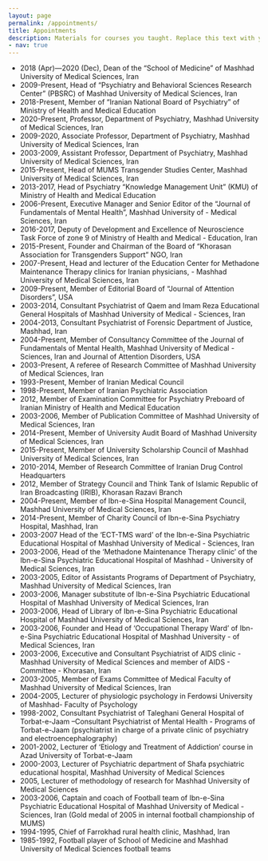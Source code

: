 ```yaml
---
layout: page
permalink: /appointments/
title: Appointments
description: Materials for courses you taught. Replace this text with your description.
- nav: true
---
```


- 2018 (Apr)—2020 (Dec), Dean of the “School of Medicine” of Mashhad University of Medical Sciences, Iran
- 2009-Present, Head of “Psychiatry and Behavioral Sciences Research Center” (PBSRC) of Mashhad University of Medical Sciences, Iran
- 2018-Present, Member of “Iranian National Board of Psychiatry” of Ministry of Health and Medical Education
- 2020-Present, Professor, Department of Psychiatry, Mashhad University of Medical Sciences, Iran
- 2009-2020, Associate Professor, Department of Psychiatry, Mashhad University of Medical Sciences, Iran
- 2003-2009, Assistant Professor, Department of Psychiatry, Mashhad University of Medical Sciences, Iran
- 2015-Present, Head of MUMS Transgender Studies Center, Mashhad University of Medical Sciences, Iran
- 2013-2017, Head of Psychiatry “Knowledge Management Unit” (KMU) of Ministry of Health and Medical Education
- 2006-Present, Executive Manager and Senior Editor of the “Journal of Fundamentals of Mental Health”, Mashhad University of - Medical Sciences, Iran
- 2016-2017, Deputy of Development and Excellence of Neuroscience Task Force of zone 9 of Ministry of Health and Medical - Education, Iran
- 2015-Present, Founder and Chairman of the Board of “Khorasan Association for Transgenders Support” NGO, Iran
- 2007-Present, Head and lecturer of the Education Center for Methadone Maintenance Therapy clinics for Iranian physicians, - Mashhad University of Medical Sciences, Iran
- 2009-Present, Member of Editorial Board of “Journal of Attention Disorders”, USA
- 2003-2014, Consultant Psychiatrist of Qaem and Imam Reza Educational General Hospitals of Mashhad University of Medical - Sciences, Iran
- 2004-2013, Consultant Psychiatrist of Forensic Department of Justice, Mashhad, Iran
- 2004-Present, Member of Consultancy Committee of the Journal of Fundamentals of Mental Health, Mashhad University of Medical - Sciences, Iran and Journal of Attention Disorders, USA
- 2003-Present, A referee of Research Committee of Mashhad University of Medical Sciences, Iran
- 1993-Present, Member of Iranian Medical Council 
- 1998-Present, Member of Iranian Psychiatric Association 
- 2012, Member of Examination Committee for Psychiatry Preboard of Iranian Ministry of Health and Medical Education
- 2003-2006, Member of Publication Committee of Mashhad University of Medical Sciences, Iran
- 2014-Present, Member of University Audit Board of Mashhad University of Medical Sciences, Iran 
- 2015-Present, Member of University Scholarship Council of Mashhad University of Medical Sciences, Iran 
- 2010-2014, Member of Research Committee of Iranian Drug Control Headquarters
- 2012, Member of Strategy Council and Think Tank of Islamic Republic of Iran Broadcasting (IRIB), Khorasan Razavi Branch
- 2004-Present, Member of Ibn-e-Sina Hospital Management Council, Mashhad University of Medical Sciences, Iran 
- 2014-Present, Member of Charity Council of Ibn-e-Sina Psychiatry Hospital, Mashhad, Iran 
- 2003-2007 Head of the ‘ECT-TMS ward’ of the Ibn-e-Sina Psychiatric Educational Hospital of Mashhad University of Medical - Sciences, Iran
- 2003-2006, Head of the ‘Methadone Maintenance Therapy clinic’ of the Ibn-e-Sina Psychiatric Educational Hospital of Mashhad - University of Medical Sciences, Iran
- 2003-2005, Editor of Assistants Programs of Department of Psychiatry, Mashhad University of Medical Sciences, Iran
- 2003-2006, Manager substitute of Ibn-e-Sina Psychiatric Educational Hospital of Mashhad University of Medical Sciences, Iran
- 2003-2006, Head of Library of Ibn-e-Sina Psychiatric Educational Hospital of Mashhad University of Medical Sciences, Iran
- 2003-2006, Founder and Head of ‘Occupational Therapy Ward’ of Ibn-e-Sina Psychiatric Educational Hospital of Mashhad University - of Medical Sciences, Iran
- 2003-2006, Excecutive and Consultant Psychiatrist of AIDS clinic - Mashhad University of Medical Sciences and member of AIDS - Committee - Khorasan, Iran
- 2003-2005, Member of Exams Committee of Medical Faculty of Mashhad University of Medical Sciences, Iran
- 2004-2005, Lecturer of physiologic psychology in Ferdowsi University of Mashhad- Faculty of Psychology
- 1998-2002, Consultant Psychiatrist of Taleghani General Hospital of Torbat-e-Jaam –Consultant Psychiatrist of Mental Health - Programs of Torbat-e-Jaam (psychiatrist in charge of a private clinic of psychiatry and electroencephalography)
- 2001-2002, Lecturer of ‘Etiology and Treatment of Addiction’ course in Azad University of Torbat-e-Jaam
- 2000-2003, Lecturer of Psychiatric department of Shafa psychiatric educational hospital, Mashhad University of Medical Sciences
- 2005, Lecturer of methodology of research for Mashhad University of Medical Sciences
- 2003-2006, Captain and coach of Football team of Ibn-e-Sina Psychiatric Educational Hospital of Mashhad University of Medical - Sciences, Iran (Gold medal of 2005 in internal football championship of MUMS)
- 1994-1995, Chief of Farrokhad rural health clinic, Mashhad, Iran
- 1985-1992, Football player of School of Medicine and Mashhad University of Medical Sciences football teams